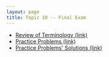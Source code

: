 ```yaml
---
layout: page
title: Topic 10 -- Final Exam
---
```


* [Review of Terminology (link)](/math180fall2023/modules/final/terminology-review)
* [Practice Problems (link)](/math180fall2023/modules/final/practice-problems)
* [Practice Problems' Solutions (link)](/math180fall2023/modules/final/practice-problems-soln)


